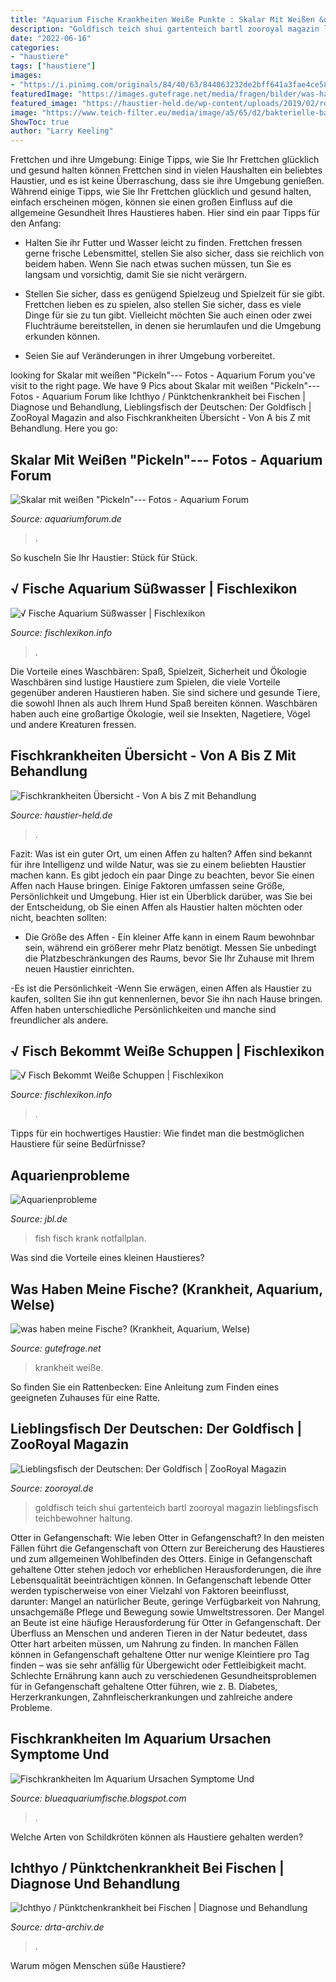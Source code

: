 ```yaml
---
title: "Aquarium Fische Krankheiten Weiße Punkte : Skalar Mit Weißen &quot;pickeln&quot;--- Fotos"
description: "Goldfisch teich shui gartenteich bartl zooroyal magazin lieblingsfisch teichbewohner haltung"
date: "2022-06-16"
categories:
- "haustiere"
tags: ["haustiere"]
images:
- "https://i.pinimg.com/originals/84/40/63/844063232de2bff641a3fae4ce581b9f.jpg"
featuredImage: "https://images.gutefrage.net/media/fragen/bilder/was-haben-meine-fische/2_big.jpg?v=1355086583000"
featured_image: "https://haustier-held.de/wp-content/uploads/2019/02/roter-neon-mit-puenktchenkrankheit-300x188.jpg"
image: "https://www.teich-filter.eu/media/image/a5/65/d2/bakterielle-bauchwassersucht-schuppenstraeube.jpg"
ShowToc: true
author: "Larry Keeling"
---
```



Frettchen und ihre Umgebung: Einige Tipps, wie Sie Ihr Frettchen glücklich und gesund halten können
Frettchen sind in vielen Haushalten ein beliebtes Haustier, und es ist keine Überraschung, dass sie ihre Umgebung genießen. Während einige Tipps, wie Sie Ihr Frettchen glücklich und gesund halten, einfach erscheinen mögen, können sie einen großen Einfluss auf die allgemeine Gesundheit Ihres Haustieres haben. Hier sind ein paar Tipps für den Anfang:
- Halten Sie ihr Futter und Wasser leicht zu finden. Frettchen fressen gerne frische Lebensmittel, stellen Sie also sicher, dass sie reichlich von beidem haben. Wenn Sie nach etwas suchen müssen, tun Sie es langsam und vorsichtig, damit Sie sie nicht verärgern.

- Stellen Sie sicher, dass es genügend Spielzeug und Spielzeit für sie gibt. Frettchen lieben es zu spielen, also stellen Sie sicher, dass es viele Dinge für sie zu tun gibt. Vielleicht möchten Sie auch einen oder zwei Fluchträume bereitstellen, in denen sie herumlaufen und die Umgebung erkunden können.

- Seien Sie auf Veränderungen in ihrer Umgebung vorbereitet.

	

		
looking for Skalar mit weißen &quot;Pickeln&quot;--- Fotos - Aquarium Forum you've visit to the right page. We have 9 Pics about Skalar mit weißen &quot;Pickeln&quot;--- Fotos - Aquarium Forum like Ichthyo / Pünktchenkrankheit bei Fischen | Diagnose und Behandlung, Lieblingsfisch der Deutschen: Der Goldfisch | ZooRoyal Magazin and also Fischkrankheiten Übersicht - Von A bis Z mit Behandlung. Here you go:
		
    
## Skalar Mit Weißen &quot;Pickeln&quot;--- Fotos - Aquarium Forum

<img loading=lazy src="https://www.aquariumforum.de/gallery/files/2/5/5/3/1/img_1782-med.jpg" onerror="this.onerror=null;this.src='https://tse3.mm.bing.net/th?id=OIP.dVhevMwAG7VQC3gnTWeCoQHaFj&amp;pid=15.1';" alt="Skalar mit weißen &quot;Pickeln&quot;--- Fotos - Aquarium Forum">

_Source: aquariumforum.de_

>. 

	

So kuscheln Sie Ihr Haustier: Stück für Stück.

    
## √ Fische Aquarium Süßwasser | Fischlexikon

<img loading=lazy src="https://i.pinimg.com/originals/84/40/63/844063232de2bff641a3fae4ce581b9f.jpg" onerror="this.onerror=null;this.src='https://tse3.mm.bing.net/th?id=OIP.zOBS5n2C1U3zYKJudp2TkAHaFj&amp;pid=15.1';" alt="√ Fische Aquarium Süßwasser | Fischlexikon">

_Source: fischlexikon.info_

>. 

	

Die Vorteile eines Waschbären: Spaß, Spielzeit, Sicherheit und Ökologie
Waschbären sind lustige Haustiere zum Spielen, die viele Vorteile gegenüber anderen Haustieren haben. Sie sind sichere und gesunde Tiere, die sowohl Ihnen als auch Ihrem Hund Spaß bereiten können. Waschbären haben auch eine großartige Ökologie, weil sie Insekten, Nagetiere, Vögel und andere Kreaturen fressen.

    
## Fischkrankheiten Übersicht - Von A Bis Z Mit Behandlung

<img loading=lazy src="https://haustier-held.de/wp-content/uploads/2019/02/roter-neon-mit-puenktchenkrankheit-300x188.jpg" onerror="this.onerror=null;this.src='https://tse1.mm.bing.net/th?id=OIP.ZS9XB84dsuRC-ewNqz9rkgAAAA&amp;pid=15.1';" alt="Fischkrankheiten Übersicht - Von A bis Z mit Behandlung">

_Source: haustier-held.de_

>. 

	

Fazit: Was ist ein guter Ort, um einen Affen zu halten?
Affen sind bekannt für ihre Intelligenz und wilde Natur, was sie zu einem beliebten Haustier machen kann. Es gibt jedoch ein paar Dinge zu beachten, bevor Sie einen Affen nach Hause bringen. Einige Faktoren umfassen seine Größe, Persönlichkeit und Umgebung. Hier ist ein Überblick darüber, was Sie bei der Entscheidung, ob Sie einen Affen als Haustier halten möchten oder nicht, beachten sollten:
- Die Größe des Affen - Ein kleiner Affe kann in einem Raum bewohnbar sein, während ein größerer mehr Platz benötigt. Messen Sie unbedingt die Platzbeschränkungen des Raums, bevor Sie Ihr Zuhause mit Ihrem neuen Haustier einrichten.

-Es ist die Persönlichkeit -Wenn Sie erwägen, einen Affen als Haustier zu kaufen, sollten Sie ihn gut kennenlernen, bevor Sie ihn nach Hause bringen. Affen haben unterschiedliche Persönlichkeiten und manche sind freundlicher als andere.

    
## √ Fisch Bekommt Weiße Schuppen | Fischlexikon

<img loading=lazy src="https://www.teich-filter.eu/media/image/a5/65/d2/bakterielle-bauchwassersucht-schuppenstraeube.jpg" onerror="this.onerror=null;this.src='https://tse2.mm.bing.net/th?id=OIP.q-DW8IN3ikLepvmEhi-Y1wHaEb&amp;pid=15.1';" alt="√ Fisch Bekommt Weiße Schuppen | Fischlexikon">

_Source: fischlexikon.info_

>. 

	

Tipps für ein hochwertiges Haustier: Wie findet man die bestmöglichen Haustiere für seine Bedürfnisse?

    
## Aquarienprobleme

<img loading=lazy src="https://www.jbl.de/images/base/areas/aquariumfreshwater/help/help_4.jpg" onerror="this.onerror=null;this.src='https://tse2.mm.bing.net/th?id=OIP.OyOKfH2PkugNYozyVhk_3gHaE3&amp;pid=15.1';" alt="Aquarienprobleme">

_Source: jbl.de_

>fish fisch krank notfallplan. 

	

Was sind die Vorteile eines kleinen Haustieres?

    
## Was Haben Meine Fische? (Krankheit, Aquarium, Welse)

<img loading=lazy src="https://images.gutefrage.net/media/fragen/bilder/was-haben-meine-fische/2_big.jpg?v=1355086583000" onerror="this.onerror=null;this.src='https://tse1.mm.bing.net/th?id=OIP.ovsLLMQsFoJIQJ-qPQ8r4gHaE5&amp;pid=15.1';" alt="was haben meine Fische? (Krankheit, Aquarium, Welse)">

_Source: gutefrage.net_

>krankheit weiße. 

	

So finden Sie ein Rattenbecken: Eine Anleitung zum Finden eines geeigneten Zuhauses für eine Ratte.

    
## Lieblingsfisch Der Deutschen: Der Goldfisch | ZooRoyal Magazin

<img loading=lazy src="https://www.zooroyal.de/magazin/wp-content/uploads/2017/08/goldfisch_760x560.jpg" onerror="this.onerror=null;this.src='https://tse4.mm.bing.net/th?id=OIP.vGBhjWkWwTL2Q_XO7xNhqwHaFd&amp;pid=15.1';" alt="Lieblingsfisch der Deutschen: Der Goldfisch | ZooRoyal Magazin">

_Source: zooroyal.de_

>goldfisch teich shui gartenteich bartl zooroyal magazin lieblingsfisch teichbewohner haltung. 

	

Otter in Gefangenschaft: Wie leben Otter in Gefangenschaft?
In den meisten Fällen führt die Gefangenschaft von Ottern zur Bereicherung des Haustieres und zum allgemeinen Wohlbefinden des Otters. Einige in Gefangenschaft gehaltene Otter stehen jedoch vor erheblichen Herausforderungen, die ihre Lebensqualität beeinträchtigen können. In Gefangenschaft lebende Otter werden typischerweise von einer Vielzahl von Faktoren beeinflusst, darunter: Mangel an natürlicher Beute, geringe Verfügbarkeit von Nahrung, unsachgemäße Pflege und Bewegung sowie Umweltstressoren.
Der Mangel an Beute ist eine häufige Herausforderung für Otter in Gefangenschaft. Der Überfluss an Menschen und anderen Tieren in der Natur bedeutet, dass Otter hart arbeiten müssen, um Nahrung zu finden. In manchen Fällen können in Gefangenschaft gehaltene Otter nur wenige Kleintiere pro Tag finden – was sie sehr anfällig für Übergewicht oder Fettleibigkeit macht. Schlechte Ernährung kann auch zu verschiedenen Gesundheitsproblemen für in Gefangenschaft gehaltene Otter führen, wie z. B. Diabetes, Herzerkrankungen, Zahnfleischerkrankungen und zahlreiche andere Probleme.

    
## Fischkrankheiten Im Aquarium Ursachen Symptome Und

<img loading=lazy src="https://www.zooplus.de/magazin/wp-content/uploads/2017/03/fotolia_94083800-2.jpg" onerror="this.onerror=null;this.src='https://tse4.mm.bing.net/th?id=OIP.nvcXyCL_A-iG9GGoPi8J3gHaEK&amp;pid=15.1';" alt="Fischkrankheiten Im Aquarium Ursachen Symptome Und">

_Source: blueaquariumfische.blogspot.com_

>. 

	

Welche Arten von Schildkröten können als Haustiere gehalten werden?

    
## Ichthyo / Pünktchenkrankheit Bei Fischen | Diagnose Und Behandlung

<img loading=lazy src="https://www.drta-archiv.de/picsill01/ichthyo02.jpg" onerror="this.onerror=null;this.src='https://tse1.mm.bing.net/th?id=OIP.mcpjaCgrNWjI8LcP01CHYgAAAA&amp;pid=15.1';" alt="Ichthyo / Pünktchenkrankheit bei Fischen | Diagnose und Behandlung">

_Source: drta-archiv.de_

>. 

	

Warum mögen Menschen süße Haustiere?

